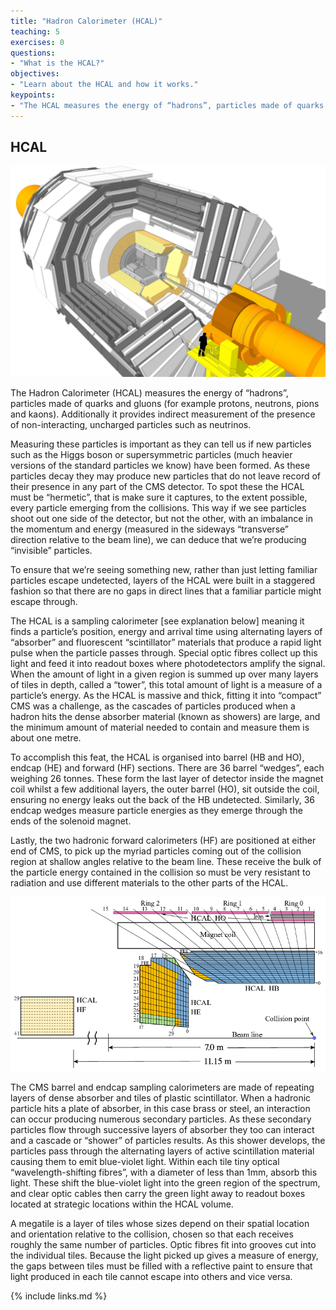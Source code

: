 ```yaml
---
title: "Hadron Calorimeter (HCAL)"
teaching: 5
exercises: 0
questions:
- "What is the HCAL?"
objectives:
- "Learn about the HCAL and how it works."
keypoints:
- "The HCAL measures the energy of “hadrons”, particles made of quarks and gluons (for example protons, neutrons, pions and kaons)."
---
```

## HCAL

![](../fig/cms_hcal.png)

The Hadron Calorimeter (HCAL) measures the energy of “hadrons”, particles made of quarks and gluons (for example protons, neutrons, pions and kaons). Additionally it provides indirect measurement of the presence of non-interacting, uncharged particles such as neutrinos.

Measuring these particles is important as they can tell us if new particles such as the Higgs boson or supersymmetric particles (much heavier versions of the standard particles we know) have been formed.
As these particles decay they may produce new particles that do not leave record of their presence in any part of the CMS detector. To spot these the HCAL must be “hermetic”, that is make sure it captures, to the extent possible, every particle emerging from the collisions. This way if we see particles shoot out one side of the detector, but not the other, with an imbalance in the momentum and energy (measured in the sideways “transverse” direction relative to the beam line), we can deduce that we’re producing “invisible” particles.

To ensure that we’re seeing something new, rather than just letting familiar particles escape undetected, layers of the HCAL were built in a staggered fashion so that there are no gaps in direct lines that a familiar particle might escape through.

The HCAL is a sampling calorimeter [see explanation below] meaning it finds a particle’s position, energy and arrival time using alternating layers of “absorber” and fluorescent “scintillator” materials that produce a rapid light pulse when the particle passes through. Special optic fibres collect up this light and feed it into readout boxes where photodetectors amplify the signal.   When the amount of light in a given region is summed up over many layers of tiles in depth, called a “tower”, this total amount of light is a measure of a particle’s energy.
As the HCAL is massive and thick, fitting it into “compact” CMS was a challenge, as the cascades of particles produced when a hadron hits the dense absorber material (known as showers) are large, and the minimum amount of material needed to contain and measure them is about one metre.   

To accomplish this feat, the HCAL is organised into barrel (HB and HO), endcap (HE) and forward (HF) sections. There are 36 barrel “wedges”, each weighing 26 tonnes. These form the last layer of detector inside the magnet coil whilst a few additional layers, the outer barrel (HO), sit outside the coil, ensuring no energy leaks out the back of the HB undetected.  Similarly, 36 endcap wedges measure particle energies as they emerge through the ends of the solenoid magnet.

Lastly, the two hadronic forward calorimeters (HF) are positioned at either end of CMS, to pick up the myriad particles coming out of the collision region at shallow angles relative to the beam line. These receive the bulk of the particle energy contained in the collision so must be very resistant to radiation and use different materials to the other parts of the HCAL.


![](../fig/Figure_001.png)

The CMS barrel and endcap sampling calorimeters are made of repeating layers of dense absorber and tiles of plastic scintillator. When a hadronic particle hits a plate of absorber, in this case brass or steel, an interaction can occur producing numerous secondary particles. As these secondary particles flow through successive layers of absorber they too can interact and a cascade or “shower” of particles results.  As this shower develops, the particles pass through the alternating layers of active scintillation material causing them to emit blue-violet light. Within each tile tiny optical “wavelength-shifting fibres”, with a diameter of less than 1mm, absorb this light. These shift the blue-violet light into the green region of the spectrum, and clear optic cables then carry the green light away to readout boxes located at strategic locations within the HCAL volume.

A megatile is a layer of tiles whose sizes depend on their spatial location and orientation relative to the collision, chosen so that each receives roughly the same number of particles. Optic fibres fit into grooves cut into the individual tiles. Because the light picked up gives a measure of energy, the gaps between tiles must be filled with a reflective paint to ensure that light produced in each tile cannot escape into others and vice versa.

{% include links.md %}
